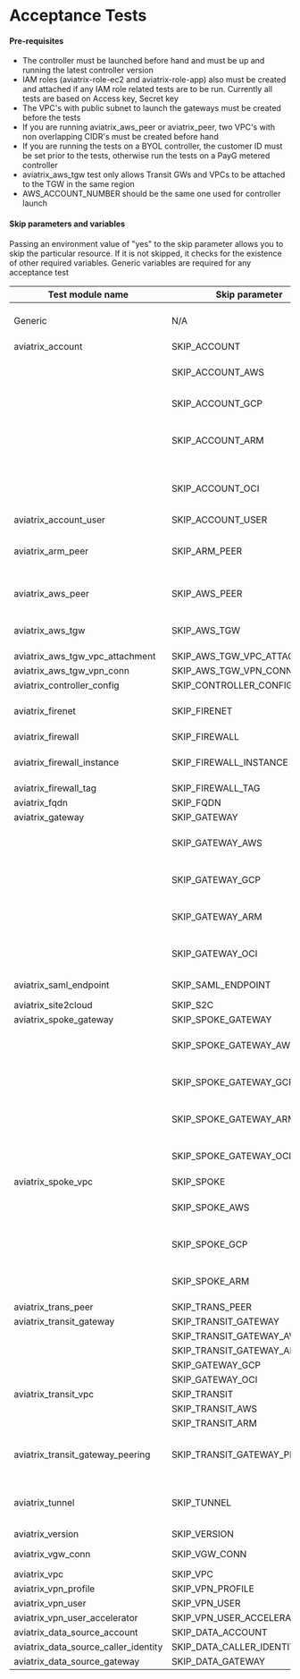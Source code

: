 # Acceptance Tests

#### Pre-requisites

- The controller must be launched before hand and must be up and running the latest controller version
- IAM roles (aviatrix-role-ec2 and aviatrix-role-app) also must be created and attached if any IAM role related tests are to be run. Currently all tests are based on Access key, Secret key
- The VPC's with public subnet to launch the gateways must be created before the tests
- If you are running aviatrix_aws_peer or aviatrix_peer, two VPC's with non overlapping CIDR's must be created before hand
- If you are running the tests on a BYOL controller, the customer ID must be set prior to the tests, otherwise run the tests on a PayG metered controller
- aviatrix_aws_tgw test only allows Transit GWs and VPCs to be attached to the TGW in the same region 
- AWS_ACCOUNT_NUMBER should be the same one used for controller launch

#### Skip parameters and variables

Passing an environment value of "yes" to the skip parameter allows you to skip the particular resource. If it is not skipped, it checks for the existence of other required variables. Generic variables are required for any acceptance test

| Test module name                     | Skip parameter               | Required variables                                                    |
| ------------------------------------ | ---------------------------- | --------------------------------------------------------------------- |
| Generic                              | N/A                          | AVIATRIX_USERNAME, AVIATRIX_PASSWORD, AVIATRIX_CONTROLLER_IP          |
| aviatrix_account                     | SKIP_ACCOUNT                 |                                                                       |
|		                               | SKIP_ACCOUNT_AWS	          | AWS_ACCOUNT_NUMBER, AWS_ACCESS_KEY, AWS_SECRET_KEY                    |
|                     		           | SKIP_ACCOUNT_GCP	          | GCP_ID, GCP_CREDENTIALS_FILEPATH	                                  |
|		                               | SKIP_ACCOUNT_ARM	          | ARM_SUBSCRIPTION_ID, ARM_DIRECTORY_ID, ARM_APPLICATION_ID, ARM_APPLICATION_KEY |	
|                     		           | SKIP_ACCOUNT_OCI	          | OCI_TENANCY_ID, OCI_USER_ID, OCI_COMPARTMENT_ID, OCI_API_KEY_FILEPATH |
| aviatrix_account_user                | SKIP_ACCOUNT_USER            |                                                                       |
| aviatrix_arm_peer                    | SKIP_ARM_PEER                | aviatrix_account + ARM_VNET_ID, ARM_VNET_ID2, ARM_REGION, ARM_REGION2 |
| aviatrix_aws_peer                    | SKIP_AWS_PEER                | aviatrix_account + AWS_VPC_ID, AWS_VPC_ID2, AWS_REGION, AWS_REGION2   |
| aviatrix_aws_tgw                     | SKIP_AWS_TGW                 | aviatrix_account + AWS_VPC_ID, AWS_REGION, AWS_VPC_TGW_ID             |
| aviatrix_aws_tgw_vpc_attachment      | SKIP_AWS_TGW_VPC_ATTACHMENT  | aviatrix_aws_tgw                                                      |
| aviatrix_aws_tgw_vpn_conn            | SKIP_AWS_TGW_VPN_CONN        | aviatrix_aws_tgw                                                      |
| aviatrix_controller_config           | SKIP_CONTROLLER_CONFIG       | aviatrix_account                                                      |
| aviatrix_firenet                     | SKIP_FIRENET                 | aviatrix_account + AWS_REGION, Palo Alto VM series                    |
| aviatrix_firewall                    | SKIP_FIREWALL                | aviatrix_gateway                                                      |
| aviatrix_firewall_instance           | SKIP_FIREWALL_INSTANCE       | aviatrix_account + AWS_REGION, Palo Alto VM series                    |
| aviatrix_firewall_tag                | SKIP_FIREWALL_TAG            |                                                                       |
| aviatrix_fqdn                        | SKIP_FQDN                    | aviatrix_gateway                                                      |
| aviatrix_gateway                     | SKIP_GATEWAY                 | aviatrix_account                                                      |
|				                       | SKIP_GATEWAY_AWS             |		    + AWS_VPC_ID, AWS_REGION, AWS_SUBNET, AWS_GW_SIZE (optional)  |
|                                      | SKIP_GATEWAY_GCP             |         + GCP_VPC_ID, GCP_ZONE, GCP_SUBNET, GCP_GW_SIZE (optional)    |
|                                      | SKIP_GATEWAY_ARM             |         + ARM_VNET_ID, ARM_REGION, ARM_SUBNET, ARM_GW_SIZE            |
|                                      | SKIP_GATEWAY_OCI             |         + OCI_VPC_ID, OCI_REGION, OCI_SUBNET, OCI_GW_SIZE(optional)   |
| aviatrix_saml_endpoint               | SKIP_SAML_ENDPOINT           | IDP_METADATA, IDP_METADATA_TYPE                                       |
| aviatrix_site2cloud                  | SKIP_S2C                     | aviatrix_gateway                                                      |
| aviatrix_spoke_gateway               | SKIP_SPOKE_GATEWAY           | aviatrix_gateway                                                      |
|                                      | SKIP_SPOKE_GATEWAY_AWS       |         + AWS_VPC_ID, AWS_REGION, AWS_SUBNET, AWS_GW_SIZE (optional)  |
|                                      | SKIP_SPOKE_GATEWAY_GCP       |         + GCP_VPC_ID, GCP_ZONE, GCP_SUBNET, GCP_GW_SIZE (optional)    |
|                                      | SKIP_SPOKE_GATEWAY_ARM       |         + ARM_VNET_ID, ARM_REGION, ARM_SUBNET, ARM_GW_SIZE            |
|                                      | SKIP_SPOKE_GATEWAY_OCI       |         + OCI_VPC_ID, OCI_REGION, OCI_SUBNET, OCI_GW_SIZE(optional)   |
| aviatrix_spoke_vpc                   | SKIP_SPOKE                   | aviatrix_gateway                                                      |
|                                      | SKIP_SPOKE_AWS               |         + AWS_VPC_ID, AWS_REGION, AWS_SUBNET, AWS_GW_SIZE (optional)  |
|                                      | SKIP_SPOKE_GCP               |         + GCP_VPC_ID, GCP_ZONE, GCP_SUBNET, GCP_GW_SIZE (optional)    |
|                                      | SKIP_SPOKE_ARM               |         + ARM_VNET_ID, ARM_REGION, ARM_SUBNET, ARM_GW_SIZE            |
| aviatrix_trans_peer                  | SKIP_TRANS_PEER              | aviatrix_tunnel                                                       |
| aviatrix_transit_gateway             | SKIP_TRANSIT_GATEWAY         | aviatrix_gateway                                                      |
|                                      | SKIP_TRANSIT_GATEWAY_AWS     | aviatrix_gateway in AWS                                               |
|                                      | SKIP_TRANSIT_GATEWAY_ARM     | aviatrix_gateway in ARM                                               |
|                                      | SKIP_GATEWAY_GCP             | aviatrix_gateway in GCP                                               |
|                                      | SKIP_GATEWAY_OCI             | aviatrix_gateway in OCI                                               |
| aviatrix_transit_vpc                 | SKIP_TRANSIT                 | aviatrix_gateway                                                      |
|                                      | SKIP_TRANSIT_AWS             | aviatrix_gateway in AWS                                               |
|                                      | SKIP_TRANSIT_ARM             | aviatrix_gateway in ARM                                               |
| aviatrix_transit_gateway_peering     | SKIP_TRANSIT_GATEWAY_PEERING | aviatrix_gateway + AWS_VPC_ID2, AWS_REGION2, AWS_SUBNET2              |
| aviatrix_tunnel                      | SKIP_TUNNEL                  | aviatrix_gateway + AWS_VPC_ID2, AWS_REGION2, AWS_SUBNET2              |
| aviatrix_version                     | SKIP_VERSION                 |                                                                       |
| aviatrix_vgw_conn                    | SKIP_VGW_CONN                | aviatrix_gateway + AWS_BGP_VGW_ID                                     |
| aviatrix_vpc                         | SKIP_VPC                     | aviatrix_account                                                      |
| aviatrix_vpn_profile                 | SKIP_VPN_PROFILE             | aviatrix_vpn_user                                                     |
| aviatrix_vpn_user                    | SKIP_VPN_USER                | aviatrix_gateway                                                      |
| aviatrix_vpn_user_accelerator	       | SKIP_VPN_USER_ACCELERATOR    | aviatrix_gateway						                              |
| aviatrix_data_source_account         | SKIP_DATA_ACCOUNT            | aviatrix_account                                                      |
| aviatrix_data_source_caller_identity | SKIP_DATA_CALLER_IDENTITY    |                                                                       |
| aviatrix_data_source_gateway         | SKIP_DATA_GATEWAY            | aviatrix_gateway                                                      |

